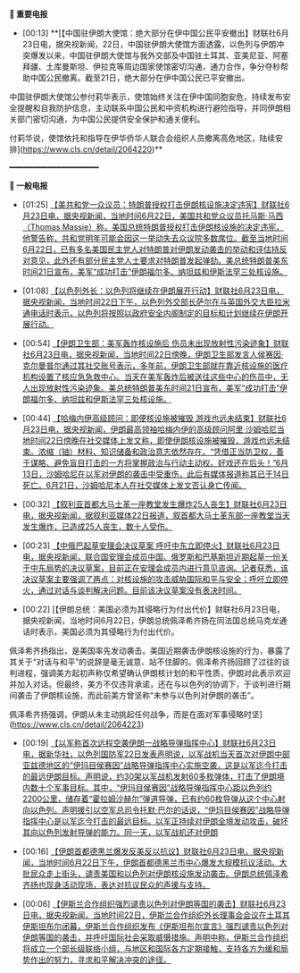 **🔴 重要电报**

  - [00:13] **[【中国驻伊朗大使馆：绝大部分在伊中国公民平安撤出】财联社6月23日电，据央视新闻，22日，中国驻伊朗大使馆方面透露，以色列与伊朗冲突爆发以来，中国驻伊朗大使馆与我外交部及中国驻土耳其、亚美尼亚、阿塞拜疆、土库曼斯坦、伊拉克等周边国家使馆密切沟通，通力合作，争分夺秒帮助中国公民撤离。截至21日，绝大部分在伊中国公民已平安撤出。

中国驻伊朗大使馆公参付莉华表示，使馆始终关注在伊中国同胞安危，持续发布安全提醒和自我防护信息，主动联系中国公民和中资机构进行避险指导，并同伊朗相关部门密切沟通，为中国公民提供安全保护和通关便利。

付莉华说，使馆依托和指导在伊华侨华人联合会组织人员撤离高危地区，陆续安排](https://www.cls.cn/detail/2064220)**

━━━━━━━━━━━━━━━━━━━

**📰 一般电报**

  - [01:25] [【美共和党一众议员：特朗普授权打击伊朗核设施决定违宪】财联社6月23日电，据央视新闻，当地时间6月22日，美国共和党众议员托马斯·马西（Thomas Massie）称，美国总统特朗普授权打击伊朗核设施的决定违宪，他警告称，共和党明年可能会因这一举动失去众议院多数席位。截至当地时间6月22日，已有多名美国民主党人对特朗普对伊朗发动袭击的举动和评估持反对意见，此外还有部分民主党人士要求对特朗普发起弹劾。美总统特朗普美东时间21日宣布，美军“成功打击”伊朗福尔多、纳坦兹和伊斯法罕三处核设施。](https://www.cls.cn/detail/2064230)

  - [01:08] [【以色列外长：以色列将继续在伊朗展开行动】财联社6月23日电，据央视新闻，当地时间22日下午，以色列外交部长萨尔在与英国外交大臣拉米通电话时表示，以色列将按照以政府安全内阁制定的目标和计划继续在伊朗开展行动。](https://www.cls.cn/detail/2064229)

  - [00:54] [【伊朗卫生部：美军轰炸核设施后 伤员未出现放射性污染迹象】财联社6月23日电，据央视新闻，当地时间22日傍晚，伊朗卫生部发言人侯赛因·克尔曼普尔通过其社交账号表示，多年前，伊朗卫生部就在靠近核设施的医疗机构设置了核应急急救中心。当天在美军轰炸后被送往这些中心的伤员中，无人出现放射性污染迹象。美总统特朗普美东时间21日宣布，美军“成功打击”伊朗福尔多、纳坦兹和伊斯法罕三处核设施。](https://www.cls.cn/detail/2064227)

  - [00:44] [【哈梅内伊高级顾问：即便核设施被摧毁 游戏也远未结束】财联社6月23日电，据央视新闻，伊朗最高领袖哈梅内伊的高级顾问阿里·沙姆哈尼当地时间22日傍晚在社交媒体上发文称，即使伊朗核设施被摧毁，游戏也远未结束。浓缩（铀）材料、知识储备和政治意志依然存在。“凭借正当防卫权，善于谋略、避免盲目打击的一方将掌握政治与行动主动权。好戏还在后头！”6月13日，沙姆哈尼在以军对伊朗的袭击中受重伤，此后有媒体报道称其已于14日死亡。6月21日，沙姆哈尼本人在社交媒体上发文否认身亡传闻。](https://www.cls.cn/detail/2064226)

  - [00:32] [【叙利亚首都大马士革一座教堂发生爆炸25人丧生】财联社6月23日电，据央视新闻，据叙利亚媒体22日报道，叙首都大马士革东部一座教堂当天发生爆炸，已造成25人丧生，数十人受伤。](https://www.cls.cn/detail/2064225)

  - [00:23] [【中俄巴起草安理会决议草案 呼吁中东立即停火】财联社6月23日电，据央视新闻，联合国安理会成员中国、俄罗斯和巴基斯坦近期起草一份关于中东局势的决议草案，目前正在安理会成员内进行意见咨询。记者获悉，该决议草案主要强调了两点：对核设施的攻击威胁国际和平与安全；呼吁立即停火，通过对话与谈判解决问题。目前该决议草案没有表决时间。](https://www.cls.cn/detail/2064224)

  - [00:22] [【伊朗总统：美国必须为其侵略行为付出代价】财联社6月23日电，据央视新闻，当地时间6月22日，伊朗总统佩泽希齐扬在同法国总统马克龙通话时表示，美国必须为其侵略行为付出代价。

佩泽希齐扬指出，是美国率先发动袭击。美国近期袭击伊朗核设施的行为，暴露了其关于“对话与和平”的说辞是毫无诚意、站不住脚的。佩泽希齐扬回顾了过往的谈判进程，强调美方起初声称仅希望确认伊朗核计划的和平性质，伊朗对此表示欢迎并加入对话。但最终，美方不仅违背承诺，还在与以色列的协调下，于谈判进行期间袭击了伊朗核设施，而此前美方曾坚称“未参与以色列对伊朗的袭击”。

佩泽希齐扬强调，伊朗从未主动挑起任何战争，而是在面对军事侵略时坚](https://www.cls.cn/detail/2064223)

  - [00:19] [【以军称首次远程空袭伊朗一战略导弹指挥中心】财联社6月23日电，据新华社，以色列国防军22日发表声明说，以军战机当天首次对伊朗中部亚兹德地区的“伊玛目侯赛因”战略导弹指挥中心实施空袭，这是以军迄今打击的最远伊朗目标。声明说，约30架以军战机发射60多枚弹体，打击了伊朗境内数十个军事目标。其中，“伊玛目侯赛因”战略导弹指挥中心距以色列约2200公里，储存着“霍拉姆沙赫尔”弹道导弹，已有约60枚导弹从这个中心射向以色列。声明援引以空军总司令托默·巴尔的话说，“伊玛目侯赛因”战略导弹指挥中心是以军迄今打击的最远目标。以军正持续对伊朗全境发动攻击，破坏其向以色列发射导弹的能力。同一天，以军战机还对伊朗](https://www.cls.cn/detail/2064222)

  - [00:16] [【伊朗首都德黑兰爆发反美反以抗议】财联社6月23日电，据央视新闻，当地时间6月22日下午，伊朗首都德黑兰市中心爆发大规模抗议活动。大批民众走上街头，谴责美国和以色列对伊朗核设施发动袭击。伊朗总统佩泽希齐扬也现身活动现场，表达对抗议民众的声援与支持。](https://www.cls.cn/detail/2064221)

  - [00:06] [【伊斯兰合作组织强烈谴责以色列对伊朗等国的袭击】财联社6月23日电，据央视新闻，当地时间22日，伊斯兰合作组织外长理事会会议在土耳其伊斯坦布尔闭幕，伊斯兰合作组织发布《伊斯坦布尔宣言》强烈谴责以色列对伊朗等国的袭击，并呼吁国际社会采取威慑措施。声明中称，伊斯兰合作组织将成立一个部长级联络小组，与地区和国际各方定期接触，支持各方为缓和局势作出的努力，寻求和平解决冲突的途径。](https://www.cls.cn/detail/2064219)
